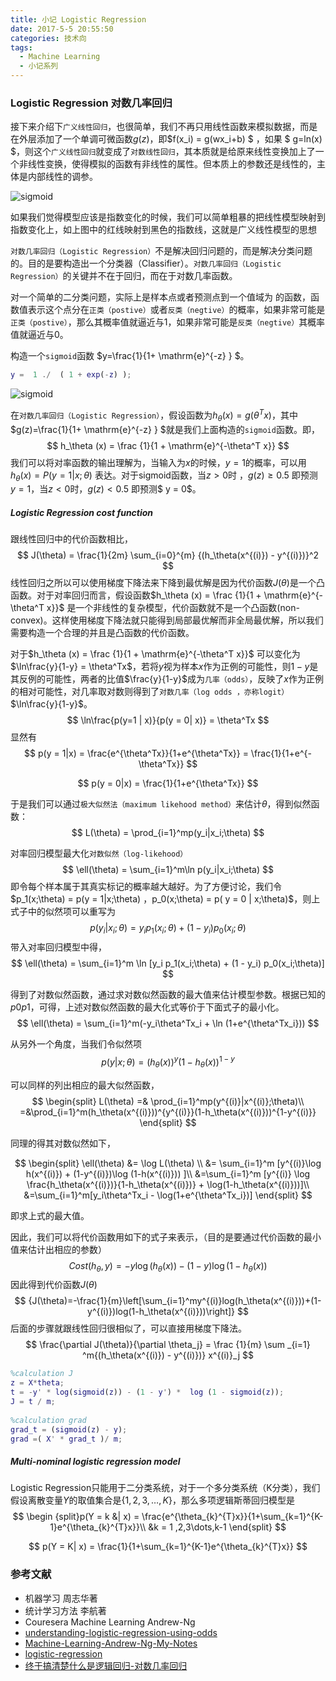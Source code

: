 ```yaml
---
title: 小记 Logistic Regression
date: 2017-5-5 20:55:50
categories: 技术向
tags:
  - Machine Learning
  - 小记系列
---
```


### Logistic Regression 对数几率回归

接下来介绍下`广义线性回归`，也很简单，我们不再只用线性函数来模拟数据，而是在外层添加了一个单调可微函数$g(z)$，即$f(x_i) = g(wx_i+b) $ ，如果 $ g=ln(x) $，则这个`广义线性回归`就变成了`对数线性回归`，其本质就是给原来线性变换加上了一个非线性变换，使得模拟的函数有非线性的属性。但本质上的参数还是线性的，主体是内部线性的调参。

<!--more-->

![sigmoid](sigmoid.png)

如果我们觉得模型应该是指数变化的时候，我们可以简单粗暴的把线性模型映射到指数变化上，如上图中的红线映射到黑色的指数线，这就是广义线性模型的思想

``对数几率回归（Logistic Regression）``不是解决回归问题的，而是解决分类问题的。目的是要构造出一个分类器（Classifier）。`对数几率回归（Logistic Regression）`的关键并不在于回归，而在于对数几率函数。

对一个简单的二分类问题，实际上是样本点或者预测点到一个值域为 的函数，函数值表示这个点分在`正类（postive）`或者`反类（negtive）`的概率，如果非常可能是`正类（postive）`，那么其概率值就逼近与1，如果非常可能是`反类（negtive）`其概率值就逼近与0。

构造一个`sigmoid`函数 $y=\frac{1}{1+ \mathrm{e}^{-z} } $。

```matlab
y =  1 ./  ( 1 + exp(-z) );
```

![sigmoid](sigmoid2.png)

在`对数几率回归（Logistic Regression）`，假设函数为$h_\theta (x) = g (\theta^T x)$，其中$g(z)=\frac{1}{1+ \mathrm{e}^{-z} } $就是我们上面构造的`sigmoid`函数。即，
$$
h_\theta (x) = \frac {1}{1 + \mathrm{e}^{-\theta^T x}}
$$
我们可以将对率函数的输出理解为，当输入为$x$的时候，$y=1$的概率，可以用$h_\theta(x) = P(y = 1 | x;\theta)$ 表达。对于sigmoid函数，当$z > 0$时 ，$g(z) \geq 0.5$ 即预测 $y = 1$，当$z < 0$时，$g(z) < 0.5$ 即预测$ y = 0$。



##### Logistic Regression cost function

跟线性回归中的代价函数相比，
$$
J(\theta) = \frac{1}{2m}  \sum_{i=0}^{m} {(h_\theta(x^{(i)}) - y^{(i)})}^2
$$
线性回归之所以可以使用梯度下降法来下降到最优解是因为代价函数$J(\theta)$是一个凸函数。对于对率回归而言，假设函数$h_\theta (x) = \frac {1}{1 + \mathrm{e}^{-\theta^T x}}$ 是一个非线性的复杂模型，代价函数就不是一个凸函数(non-convex)。这样使用梯度下降法就只能得到局部最优解而非全局最优解，所以我们需要构造一个合理的并且是凸函数的代价函数。

对于$h_\theta (x) = \frac {1}{1 + \mathrm{e}^{-\theta^T x}}$ 可以变化为$\ln\frac{y}{1-y} = \theta^Tx$，若将$y$视为样本$x$作为正例的可能性，则$1-y$是其反例的可能性，两者的比值$\frac{y}{1-y}$成为`几率（odds）`，反映了$x$作为正例的相对可能性，对几率取对数则得到了`对数几率（log odds ，亦称logit）`$\ln\frac{y}{1-y}$。
$$
\ln\frac{p(y=1 | x)}{p(y = 0| x)} = \theta^Tx
$$
显然有
$$
p(y = 1|x) = \frac{e^{\theta^Tx}}{1+e^{\theta^Tx}} = \frac{1}{1+e^{-\theta^Tx}}
$$

$$
p(y = 0|x) = \frac{1}{1+e^{\theta^Tx}}
$$

于是我们可以通过`极大似然法（maximum likehood method）`来估计$\theta$，得到似然函数：
$$
L(\theta) = \prod_{i=1}^mp(y_i|x_i;\theta)
$$


对率回归模型最大化`对数似然（log-likehood）`
$$
\ell(\theta) = \sum_{i=1}^m\ln p(y_i|x_i;\theta)
$$
即令每个样本属于其真实标记的概率越大越好。为了方便讨论，我们令$p_1(x;\theta) = p(y = 1|x;\theta) $，$p_0(x;\theta) = p( y = 0 | x;\theta)$，则上式子中的似然项可以重写为
$$
p(y_i|x_i;\theta) = y_ip_1(x_i;\theta) + (1 - y_i)p_0(x_i;\theta)
$$
带入对率回归模型中得，
$$
\ell(\theta) = \sum_{i=1}^m \ln [y_i p_1(x_i;\theta) + (1 - y_i) p_0(x_i;\theta)]
$$

得到了对数似然函数，通过求对数似然函数的最大值来估计模型参数。根据已知的$p0$$p1$，可得，上述对数似然函数的最大化式等价于下面式子的最小化。
$$
\ell(\theta) = \sum_{i=1}^m(-y_i\theta^Tx_i + \ln (1+e^{\theta^Tx_i}))
$$

从另外一个角度，当我们令似然项
$$
p(y|x;\theta) = (h_\theta(x))^y(1-h_\theta(x))^{1-y}
$$

可以同样的列出相应的最大似然函数，
$$
\begin{split}
L(\theta) =& \prod_{i=1}^mp(y^{(i)}|x^{(i)};\theta)\\
=&\prod_{i=1}^m(h_\theta(x^{(i)}))^{y^{(i)}}(1-h_\theta(x^{(i)}))^{1-y^{(i)}}
\end{split}
$$

同理的得其对数似然如下，

$$
\begin{split} 
\ell(\theta) &= \log L(\theta) \\
&= \sum_{i=1}^m [y^{(i)}\log h(x^{(i)}) + (1-y^{(i)})\log (1-h(x^{(i)})) ]\\
&=\sum_{i=1}^m [y^{(i)} \log \frac{h_\theta(x^{(i)})}{1-h_\theta(x^{(i)})} + \log(1-h_\theta(x^{(i)}))]\\
&=\sum_{i=1}^m[y_i\theta^Tx_i - \log(1+e^{\theta^Tx_i})]
\end{split}
$$

即求上式的最大值。




因此，我们可以将代价函数用如下的式子来表示，（目的是要通过代价函数的最小值来估计出相应的参数）
$$
Cost(h_\theta,y) = -y\log(h_\theta(x)) - (1-y) \log(1-h_\theta(x))
$$
因此得到代价函数$J(\theta)$
$$
{J(\theta)=-\frac{1}{m}\left[\sum_{i=1}^my^{(i)}log(h_\theta(x^{(i)}))+(1-y^{(i)})log(1-h_\theta(x^{(i)}))\right]}
$$
后面的步骤就跟线性回归很相似了，可以直接用梯度下降法。
$$
\frac{\partial J(\theta)}{\partial \theta_j} = \frac {1}{m} \sum _{i=1} ^m{(h_\theta(x^{(i)}) - y^{(i)})} x^{(i)}_j
$$

```matlab
%calculation J
z = X*theta;
t = -y' * log(sigmoid(z)) - (1 - y') *  log (1 - sigmoid(z));
J = t / m;
 
%calculation grad
grad_t = (sigmoid(z) - y);
grad =( X' * grad_t )/ m;
```

##### Multi-nominal logistic regression model

Logistic Regression只能用于二分类系统，对于一个多分类系统（K分类），我们假设离散变量$Y$的取值集合是{${1,2,3,\dots,K}$}，那么多项逻辑斯蒂回归模型是
$$
\begin {split}p(Y = k &| x) = \frac{e^{\theta_{k}^{T}x}}{1+\sum_{k=1}^{K-1}e^{\theta_{k}^{T}x}}\\
&k = 1 ,2,3\dots,k-1
\end{split}
$$

$$
p(Y = K| x) = \frac{1}{1+\sum_{k=1}^{K-1}e^{\theta_{k}^{T}x}}
$$



### 参考文献

* 机器学习 周志华著
* 统计学习方法 李航著
* Couresera Machine Learning Andrew-Ng 
* [understanding-logistic-regression-using-odds](http://vividfree.github.io/%E6%9C%BA%E5%99%A8%E5%AD%A6%E4%B9%A0/2015/12/13/understanding-logistic-regression-using-odds)
* [Machine-Learning-Andrew-Ng-My-Notes](http://daniellaah.github.io/2016/Machine-Learning-Andrew-Ng-My-Notes-Week-1-Linear-Regression-with-One-Variable.html)
* [logistic-regression](http://beader.me/2014/05/03/logistic-regression/)
* [终于搞清楚什么是逻辑回归-对数几率回归](http://nooverfit.com/wp/8-%E7%BB%88%E4%BA%8E%E6%90%9E%E6%B8%85%E6%A5%9A%E4%BB%80%E4%B9%88%E6%98%AF%E9%80%BB%E8%BE%91%E5%9B%9E%E5%BD%92-%E5%AF%B9%E6%95%B0%E5%87%A0%E7%8E%87%E5%9B%9E%E5%BD%92-logistic-regression/)

